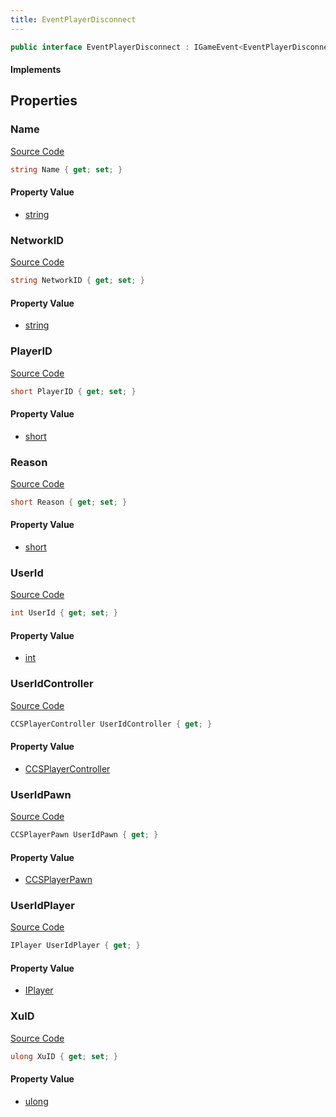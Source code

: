 ```yaml
---
title: EventPlayerDisconnect
---
```


```csharp
public interface EventPlayerDisconnect : IGameEvent<EventPlayerDisconnect>
```

#### Implements

## Properties

### Name

[Source Code](https://github.com/swiftly-solution/swiftlys2/blob/main/managed/src/SwiftlyS2.Generated/GameEvents/Interfaces/EventPlayerDisconnect.cs#L56)

```csharp
string Name { get; set; }
```

#### Property Value

- [string](https://learn.microsoft.com/dotnet/api/system.string)

### NetworkID

[Source Code](https://github.com/swiftly-solution/swiftlys2/blob/main/managed/src/SwiftlyS2.Generated/GameEvents/Interfaces/EventPlayerDisconnect.cs#L63)

```csharp
string NetworkID { get; set; }
```

#### Property Value

- [string](https://learn.microsoft.com/dotnet/api/system.string)

### PlayerID

[Source Code](https://github.com/swiftly-solution/swiftlys2/blob/main/managed/src/SwiftlyS2.Generated/GameEvents/Interfaces/EventPlayerDisconnect.cs#L75)

```csharp
short PlayerID { get; set; }
```

#### Property Value

- [short](https://learn.microsoft.com/dotnet/api/system.int16)

### Reason

[Source Code](https://github.com/swiftly-solution/swiftlys2/blob/main/managed/src/SwiftlyS2.Generated/GameEvents/Interfaces/EventPlayerDisconnect.cs#L49)

```csharp
short Reason { get; set; }
```

#### Property Value

- [short](https://learn.microsoft.com/dotnet/api/system.int16)

### UserId

[Source Code](https://github.com/swiftly-solution/swiftlys2/blob/main/managed/src/SwiftlyS2.Generated/GameEvents/Interfaces/EventPlayerDisconnect.cs#L42)

```csharp
int UserId { get; set; }
```

#### Property Value

- [int](https://learn.microsoft.com/dotnet/api/system.int32)

### UserIdController

[Source Code](https://github.com/swiftly-solution/swiftlys2/blob/main/managed/src/SwiftlyS2.Generated/GameEvents/Interfaces/EventPlayerDisconnect.cs#L24)

```csharp
CCSPlayerController UserIdController { get; }
```

#### Property Value

- [CCSPlayerController](/docs/api/shared/schemadefinitions/ccsplayercontroller)

### UserIdPawn

[Source Code](https://github.com/swiftly-solution/swiftlys2/blob/main/managed/src/SwiftlyS2.Generated/GameEvents/Interfaces/EventPlayerDisconnect.cs#L31)

```csharp
CCSPlayerPawn UserIdPawn { get; }
```

#### Property Value

- [CCSPlayerPawn](/docs/api/shared/schemadefinitions/ccsplayerpawn)

### UserIdPlayer

[Source Code](https://github.com/swiftly-solution/swiftlys2/blob/main/managed/src/SwiftlyS2.Generated/GameEvents/Interfaces/EventPlayerDisconnect.cs#L35)

```csharp
IPlayer UserIdPlayer { get; }
```

#### Property Value

- [IPlayer](/docs/api/shared/players/iplayer)

### XuID

[Source Code](https://github.com/swiftly-solution/swiftlys2/blob/main/managed/src/SwiftlyS2.Generated/GameEvents/Interfaces/EventPlayerDisconnect.cs#L70)

```csharp
ulong XuID { get; set; }
```

#### Property Value

- [ulong](https://learn.microsoft.com/dotnet/api/system.uint64)


